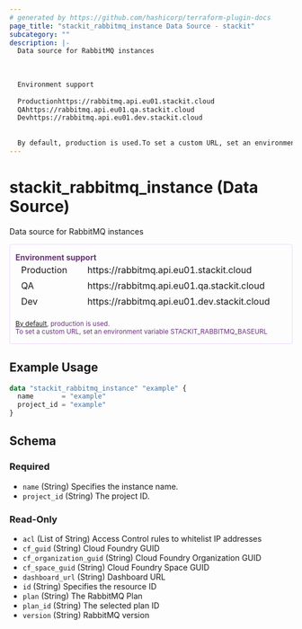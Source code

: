 ```yaml
---
# generated by https://github.com/hashicorp/terraform-plugin-docs
page_title: "stackit_rabbitmq_instance Data Source - stackit"
subcategory: ""
description: |-
  Data source for RabbitMQ instances
  
  
  
  Environment support
  
  Productionhttps://rabbitmq.api.eu01.stackit.cloud
  QAhttps://rabbitmq.api.eu01.qa.stackit.cloud
  Devhttps://rabbitmq.api.eu01.dev.stackit.cloud
  
  
  By default, production is used.To set a custom URL, set an environment variable STACKITRABBITMQBASEURL
---
```


# stackit_rabbitmq_instance (Data Source)

Data source for RabbitMQ instances
<div class="warning" style='color: #69337A; border: solid #E9D8FD 1px; border-radius: 4px; padding-left:0.7em;margin-top:5px;'>
<span>
<p style='margin-top:1em;'>
<b>Environment support</b>
<table style='border-collapse: separate; margin:0;'>
<tr><td style='width: 100px'>Production</td><td>https://rabbitmq.api.eu01.stackit.cloud<td></tr>
<tr><td>QA</td><td>https://rabbitmq.api.eu01.qa.stackit.cloud<td></tr>
<tr><td>Dev</td><td>https://rabbitmq.api.eu01.dev.stackit.cloud<td></tr>
</table>
<br />
<small><a href="https://registry.terraform.io/providers/SchwarzIT/stackit/latest/docs#environment">By default</a>, production is used.<br />To set a custom URL, set an environment variable STACKIT_RABBITMQ_BASEURL</small>
</p>
</span>
</div>

## Example Usage

```terraform
data "stackit_rabbitmq_instance" "example" {
  name       = "example"
  project_id = "example"
}
```

<!-- schema generated by tfplugindocs -->
## Schema

### Required

- `name` (String) Specifies the instance name.
- `project_id` (String) The project ID.

### Read-Only

- `acl` (List of String) Access Control rules to whitelist IP addresses
- `cf_guid` (String) Cloud Foundry GUID
- `cf_organization_guid` (String) Cloud Foundry Organization GUID
- `cf_space_guid` (String) Cloud Foundry Space GUID
- `dashboard_url` (String) Dashboard URL
- `id` (String) Specifies the resource ID
- `plan` (String) The RabbitMQ Plan
- `plan_id` (String) The selected plan ID
- `version` (String) RabbitMQ version


